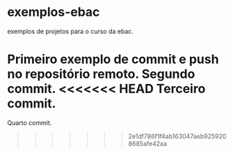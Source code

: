 # exemplos-ebac
exemplos de projetos para o curso da ebac.

Primeiro exemplo de commit e push no repositório remoto.
Segundo commit.
<<<<<<< HEAD
Terceiro commit.
=======

Quarto commit.
>>>>>>> 2e1df786f1f4ab163047aeb9259208685afe42aa
